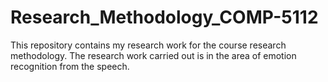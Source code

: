 # Research_Methodology_COMP-5112
This repository contains my research work for the course research methodology. 
The research work carried out is in the area of emotion recognition from the speech.
